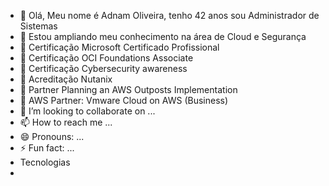- 👋 Olá, Meu nome é Adnam Oliveira, tenho 42 anos sou Administrador de Sistemas
- 👀 Estou ampliando meu conhecimento na área de Cloud e Segurança
- 🌱 Certificação Microsoft Certificado Profissional
- 🌱 Certificação OCI Foundations Associate
- 🌱 Certificação Cybersecurity awareness
- 🌱 Acreditação Nutanix
- 🌱 Partner Planning an AWS Outposts Implementation 
- 🌱 AWS Partner: Vmware Cloud on AWS (Business)
- 💞️ I’m looking to collaborate on ...
- 📫 How to reach me ...
- 😄 Pronouns: ...
- ⚡ Fun fact: ...
- Tecnologias
- 


<!---
adnamoliveira/adnamoliveira is a ✨ special ✨ repository because its `README.md` (this file) appears on your GitHub profile.
You can click the Preview link to take a look at your changes.
--->
